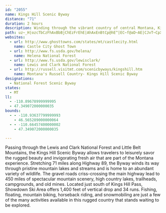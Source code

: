```yaml
---
id: "2055"
name: Kings Hill Scenic Byway
distance: "71"
duration: 2 hours
description: Winding through the vibrant country of central Montana, Kings Hill Scenic Byway offers many activities including fishing, hiking, boating, and skiing.
path: uz~_H|ozcTbCzFhAxBbBjChEzFrEhE|AhAxEnBtCp@hE^|EC~f@aD~AE|CJvT~CpXlEbFp@hHh@rLPpIG`tAyIfMaBxKkBjm@mLnBMrFDjAJjEt@jEpBt^pRxC|@bi@vKlEhAj`@jMrM~EfF~Bzu@z`@bEjCjWtQbFzE~BpCpBrCnKjSnDjF|DnErGlEbB`AfGpBjdAbX`I~A`JlAlz@hKrBJrCMnBc@`Bo@hCeB`GuHtBkB|@k@tAo@jJ_D~BsA|AeBdAmBvC{Gh@_An@w@h@g@|A}@nBc@r@Ex@ChBVhCfAx@l@nQrQr@`@lCv@~AD~AWrBq@lBaAzAwApB{CbAeCz@iDfDqWrAiE~BiEhBqBnC_BpA[`MwAfCiA~AcBdAyAbAgBpAsEjC_TbAaLlGml@b@kCnBwIbCyGr`@c~@nBiDxAwBbCgB`EaBxG}@fDuAz@k@lB_B|@qAxAsCd@uAn@sC~EiVtAiIbE{SbLan@v@{FNeB^{IRa|@J{C|@uJh@yD~BuK`FmPbEwLjAmCpBsDpCmEfCwCrLiLlFmHrCyEhHkK`CcCpZkQrGgFjGgHzToXvCyBlD{ArCw@|BSxBBtBFrBRpE`BfJjEbB`@`CN~Wf@fEKtAYjImDbB_@|BKrHPvAQtB{@pD}BxBs@xFMjIDdE_@zAe@`J_Gz@[dBYzDLvH|BbN`FnBfAnBfBnHxKdA~@rA~@rAr@rL`EjGfB|BfA~BxAbEpDlQnQzAfBrA~BpDzHrDdBvADbB?pMe@dBc@x@a@lCqB~D}G`B}BhByBhDqC`GqDfEyB~@Qhl@s\f@s@`J_Gjl@e]bCgBhGaGvHaK|eAocBrKiPvBaCxCgBnAi@pBa@bXqBfDa@bDs@xEyAzHyCnBsAxBsBtFmGjAw@jVuIhBmAxAgBrA}BjCcGvEsHhCgFxAuB`Aw@jAk@vA[lG_ArEkBvCyBlHaIbEuDvBcBrDaC~Ag@|AMhCFhEC`CUtAk@fBgA`AeA`AmA|HgM|CgE~@_AbDaBfDYtMn@~EJnLM~ESjX_DnO{Blf@mG|BOfQ~AzDBfH]rCUlB]vMkC|DcAtAw@|AqA`GcGvCwAj@Mr@EpILrBUrBs@hDiB|B{AfYaPxAm@rFyAtAg@pA_AdA}AhBoD|@_An@a@x@WhAEzA\lF`D|Al@vBPh@C|Aa@tA_Ax@y@rCaEhByAh@YhDy@rB}@vDmCn@QbAGzPSbBFx@NrAf@xD~Bx@ZdAJv@KrA_@xSgMnAoArC_EvBeBv@UfGLlAYtAmAlC_D`FqDzBwBfAeBxByEr@gA~MuP~@}@bAg@rAa@~@KlC_AxBeBnB{CxByFl@eA|FmGtLiNnS}TvZme@bBwAxN{FlD_BdAs@|BgCx@yAtA{DhAsFvDaSfEiThAiC|DcH^{@fLab@bAkEf@gDjDw^l@oDTk@rCsEh@sAhCoIvE}JrEcJ^g@zBcB~B[hnAk@bF_@`HmBvl@iYtFgB|EYrDe@lCu@tCoAjCiBpBsBt\ka@vE{GbDeGvFgLrAaEb@gCZqEXoArAeDlAsAnJaI`Bw@lCAbBX~AK~GsCvCi@nBRhBfA|TbUlBxBx@tAt@bBpAtEhAjF~SngAdB`HhBpEpC`FlBdChDtCvE~BhIzCjGdEn^vXhCtAtA\fA@rI[~JVbB]xAy@bEoDhCc@lAJjA^dKhE`EnAt@F|Ba@rEiDx@[~@M|BLx@Rp@^h@l@`AfBhCjG^l@bC`CvBbB~WzOfFfD|BlAxGtAjExAbEhDtCrBzBlAlGtBdDj@jE\|B?dEQbCYba@aJpGqBtRsIzm@yYfGuBrUkClCKrD^hBr@rPfLdBl@tHpAhD~A|H|FjI~G~CrDfEbGzN`VjFfI|CnDjBbBrChBlB~@`FjBnBpAfDlEpL~S`ApDf@nDH~AIfEoAzRUbHFjJb@bNRrL?jMiCh|BYxIg@nG}@|Gg@nCyAnGkJz\eAtFsAzLgErf@OpDcAtj@cExbAKxHJvT~@vz@?rCItBu@lH{]jjBeAjHY`ESbF?xGbDr_A\rM?`IaArjAEfHD`BL|AX`Bd@~Ar@~Ah@z@rBlBfBp@fAJnE?t{@eC`i@mA~CSpDk@hDgAvC}AlcBagApCmApAMvA@x@J~Ar@vXhQxBrApCjAbDx@vIdBp`@`HjHfBzGrBTPxA`@nd@hQvCx@hDj@zCJh]WpDXxBp@lDrBxArAbBjB`Vd`@fAzA`EjDnBfA~bAr\|J`GvAn@bDt@hBLpi@aAdE_@zFqAdCu@`Bm@~QkIfGmBfHgBdHmAjQsDzHqB`SaEnHgClFmCfFyDzDkDpE{ExwAkaBnDgDbCeBjDmBbDmAtgCem@vFaAfIm@hECvCJjcBbLbFn@vGbBvFxCrxApdAtBrA`BvAz@Zx@JbCQ
websites:
  - url: http://www.ghosttowns.com/states/mt/castlecity.html
    name: Castle City Ghost Town
  - url: http://www.fs.usda.gov/helena/
    name: Helena National Forest
  - url: http://www.fs.usda.gov/lewisclark/
    name: Lewis and Clark National Forest
  - url: http://russell.visitmt.com/scenicbyways/kingshill.htm
    name: Montana's Russell Country- Kings Hill Scenic Byway
designations:
  - National Forest Scenic Byway
states:
  - MT
ll:
  - -110.89678999999995
  - 47.349072000000035
bounds:
  - - -110.93637799999993
    - 46.565289000000064
  - - -110.66457400000002
    - 47.349072000000035

---
```


Passing through the Lewis and Clark National Forest and Little Belt Mountains, the Kings Hill Scenic Byway allows travelers to leisurely savor the rugged beauty and invigorating fresh air that are part of the Montana experience. Stretching 71 miles along Highway 89, the Byway winds its way through pristine mountain lakes and streams and is home to an abundant variety of wildlife. The gravel roads criss-crossing the main highway lead to 450 miles of spectacular mountain scenery, high country lakes, trailheads, campgrounds, and old mines. Located just south of Kings Hill Pass, Showdown Ski Area offers 1,400 feet of vertical drop and 34 runs. Fishing, floating, mountain biking, horseback riding, and snowmobiling are just a few of the many activities available in this rugged country that stands waiting to be explored.
